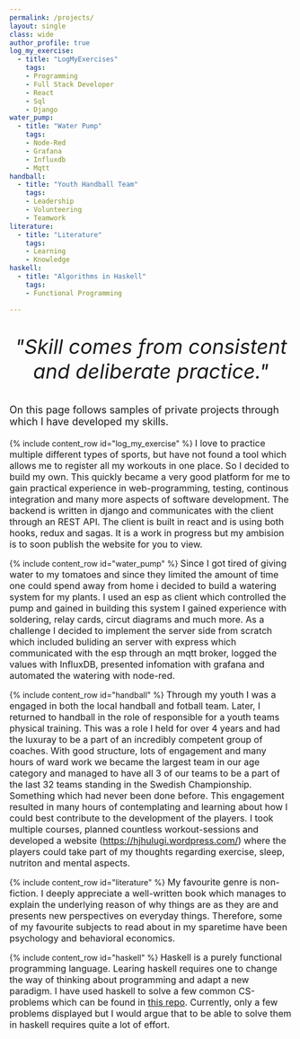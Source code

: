 ```yaml
---
permalink: /projects/
layout: single
class: wide
author_profile: true
log_my_exercise: 
  - title: "LogMyExercises"
    tags: 
    - Programming
    - Full Stack Developer 
    - React
    - Sql
    - Django
water_pump: 
  - title: "Water Pump"
    tags: 
    - Node-Red
    - Grafana
    - Influxdb
    - Mqtt
handball:
  - title: "Youth Handball Team"
    tags: 
    - Leadership
    - Volunteering
    - Teamwork
literature:
  - title: "Literature"
    tags: 
    - Learning
    - Knowledge
haskell:
  - title: "Algorithms in Haskell"
    tags: 
    - Functional Programming

---
```

<div style="text-align:center; margin-top:20px">
  <p style="font-size:36px; font-style:italic;">"Skill comes from consistent and deliberate practice."</p>
</div>
<p style="font-size: 18px;">On this page follows samples of private projects through which I have developed my skills.</p>

{% include content_row id="log_my_exercise" %}
<span style="font-size: 16px; line-height: normal;">I love to practice multiple different types of sports, but have not found a tool which allows me to register all my workouts in one place. So I decided to build my own. This quickly became a very good platform for me to gain practical experience in web-programming, testing, continous integration and many more aspects of software development. The backend is written in django and communicates with the client through an REST API. The client is built in react and is using both hooks, redux and sagas. It is a work in progress but my ambision is to soon publish the website for you to view.</span>

  
{% include content_row id="water_pump" %}
<span style="font-size: 16px; line-height: normal;">Since I got tired of giving water to my tomatoes and since they limited the amount of time one could spend away from home i decided to build a watering system for my plants. I used an esp as client which controlled the pump and gained in building this system I gained experience with soldering, relay cards, circut diagrams and much more. As a challenge I decided to implement the server side from scratch which included buliding an server with express which communicated with the esp through an mqtt broker, logged the values with InfluxDB, presented infomation with grafana and automated the watering with node-red.</span>

{% include content_row id="handball" %}
<span style="font-size: 16px; line-height: normal;">Through my youth I was a engaged in both the local handball and fotball team. Later, I returned to handball in the role of responsible for a youth teams physical training. This was a role I held for over 4 years and had the luxuray to be a part of an incredibly competent group of coaches. With good structure, lots of engagement and many hours of ward work we became the largest team in our age category and managed to have all 3 of our teams to be a part of the last 32 teams standing in the Swedish Championship. Something which had never been done before. This engagement resulted in many hours of contemplating and learning about how I could best contribute to the development of the players. I took multiple courses, planned countless workout-sessions and developed a website (https://hjhulugi.wordpress.com/) where the players could take part of my thoughts regarding exercise, sleep, nutriton and mental aspects.</span>

{% include content_row id="literature" %}
<span style="font-size: 16px; line-height: normal;">My favourite genre is non-fiction. I deeply appreciate a well-written book which manages to explain the underlying reason of why things are as they are and presents new perspectives on everyday things. Therefore, some of my favourite subjects to read about in my sparetime have been psychology and behavioral economics.</span>

{% include content_row id="haskell" %}
<span style="font-size: 16px; line-height: normal;">Haskell is a purely functional programming language. Learing haskell requires one to change the way of thinking about programming and adapt a new paradigm. I have used haskell to solve a few common CS-problems which can be found in [this repo](https://github.com/Dojde/haskell-algorithms.git). Currently, only a few problems displayed but I would argue that to be able to solve them in haskell requires quite a lot of effort.</span>
